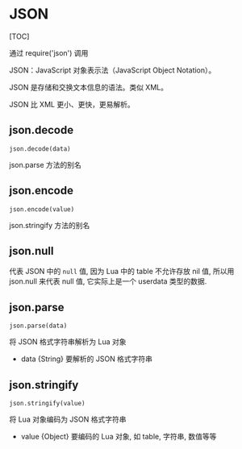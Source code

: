 # JSON

[TOC]

通过 require('json') 调用

JSON：JavaScript 对象表示法（JavaScript Object Notation）。

JSON 是存储和交换文本信息的语法。类似 XML。

JSON 比 XML 更小、更快，更易解析。

## json.decode

    json.decode(data)

json.parse 方法的别名

## json.encode

    json.encode(value)

json.stringify 方法的别名

## json.null

代表 JSON 中的 `null` 值, 因为 Lua 中的 table 不允许存放 nil 值, 所以用 json.null 来代表 null 值, 它实际上是一个 userdata 类型的数据.

## json.parse

    json.parse(data)

将 JSON 格式字符串解析为 Lua 对象

- data {String} 要解析的 JSON 格式字符串

## json.stringify

    json.stringify(value)

将 Lua 对象编码为 JSON 格式字符串

- value {Object} 要编码的 Lua 对象, 如 table, 字符串, 数值等等


